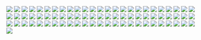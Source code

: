 ![](https://gitlab.com/ntrungcn/536/-/raw/master/02.jpg)
![](https://gitlab.com/ntrungcn/536/-/raw/master/03.jpg)
![](https://gitlab.com/ntrungcn/536/-/raw/master/04.jpg)
![](https://gitlab.com/ntrungcn/536/-/raw/master/05.jpg)
![](https://gitlab.com/ntrungcn/536/-/raw/master/06.jpg)
![](https://gitlab.com/ntrungcn/536/-/raw/master/07.jpg)
![](https://gitlab.com/ntrungcn/536/-/raw/master/08.jpg)
![](https://gitlab.com/ntrungcn/536/-/raw/master/09.jpg)
![](https://gitlab.com/ntrungcn/536/-/raw/master/10.jpg)
![](https://gitlab.com/ntrungcn/536/-/raw/master/11.jpg)
![](https://gitlab.com/ntrungcn/536/-/raw/master/12.jpg)
![](https://gitlab.com/ntrungcn/536/-/raw/master/13.jpg)
![](https://gitlab.com/ntrungcn/536/-/raw/master/14.jpg)
![](https://gitlab.com/ntrungcn/536/-/raw/master/15.jpg)
![](https://gitlab.com/ntrungcn/536/-/raw/master/16.jpg)
![](https://gitlab.com/ntrungcn/536/-/raw/master/17.jpg)
![](https://gitlab.com/ntrungcn/536/-/raw/master/18.jpg)
![](https://gitlab.com/ntrungcn/536/-/raw/master/19.jpg)
![](https://gitlab.com/ntrungcn/536/-/raw/master/20.jpg)
![](https://gitlab.com/ntrungcn/536/-/raw/master/21.jpg)
![](https://gitlab.com/ntrungcn/536/-/raw/master/22.jpg)
![](https://gitlab.com/ntrungcn/536/-/raw/master/23.jpg)
![](https://gitlab.com/ntrungcn/536/-/raw/master/24.jpg)
![](https://gitlab.com/ntrungcn/536/-/raw/master/25.jpg)
![](https://gitlab.com/ntrungcn/536/-/raw/master/26.jpg)
![](https://gitlab.com/ntrungcn/536/-/raw/master/27.jpg)
![](https://gitlab.com/ntrungcn/536/-/raw/master/28.jpg)
![](https://gitlab.com/ntrungcn/536/-/raw/master/29.jpg)
![](https://gitlab.com/ntrungcn/536/-/raw/master/30.jpg)
![](https://gitlab.com/ntrungcn/536/-/raw/master/31.jpg)
![](https://gitlab.com/ntrungcn/536/-/raw/master/32.jpg)
![](https://gitlab.com/ntrungcn/536/-/raw/master/33.jpg)
![](https://gitlab.com/ntrungcn/536/-/raw/master/34.jpg)
![](https://gitlab.com/ntrungcn/536/-/raw/master/35.jpg)
![](https://gitlab.com/ntrungcn/536/-/raw/master/36.jpg)
![](https://gitlab.com/ntrungcn/536/-/raw/master/37.jpg)
![](https://gitlab.com/ntrungcn/536/-/raw/master/38.jpg)
![](https://gitlab.com/ntrungcn/536/-/raw/master/39.jpg)
![](https://gitlab.com/ntrungcn/536/-/raw/master/40.jpg)
![](https://gitlab.com/ntrungcn/536/-/raw/master/41.jpg)
![](https://gitlab.com/ntrungcn/536/-/raw/master/42.jpg)
![](https://gitlab.com/ntrungcn/536/-/raw/master/43.jpg)
![](https://gitlab.com/ntrungcn/536/-/raw/master/44.jpg)
![](https://gitlab.com/ntrungcn/536/-/raw/master/45.jpg)
![](https://gitlab.com/ntrungcn/536/-/raw/master/46.jpg)
![](https://gitlab.com/ntrungcn/536/-/raw/master/47.jpg)
![](https://gitlab.com/ntrungcn/536/-/raw/master/48.jpg)
![](https://gitlab.com/ntrungcn/536/-/raw/master/49.jpg)
![](https://gitlab.com/ntrungcn/536/-/raw/master/50.jpg)
![](https://gitlab.com/ntrungcn/536/-/raw/master/51.jpg)
![](https://gitlab.com/ntrungcn/536/-/raw/master/52.jpg)
![](https://gitlab.com/ntrungcn/536/-/raw/master/53.jpg)
![](https://gitlab.com/ntrungcn/536/-/raw/master/54.jpg)
![](https://gitlab.com/ntrungcn/536/-/raw/master/55.jpg)
![](https://gitlab.com/ntrungcn/536/-/raw/master/56.jpg)
![](https://gitlab.com/ntrungcn/536/-/raw/master/57.jpg)
![](https://gitlab.com/ntrungcn/536/-/raw/master/58.jpg)
![](https://gitlab.com/ntrungcn/536/-/raw/master/59.jpg)
![](https://gitlab.com/ntrungcn/536/-/raw/master/60.jpg)
![](https://gitlab.com/ntrungcn/536/-/raw/master/61.jpg)
![](https://gitlab.com/ntrungcn/536/-/raw/master/62.jpg)
![](https://gitlab.com/ntrungcn/536/-/raw/master/63.jpg)
![](https://gitlab.com/ntrungcn/536/-/raw/master/64.jpg)
![](https://gitlab.com/ntrungcn/536/-/raw/master/65.jpg)
![](https://gitlab.com/ntrungcn/536/-/raw/master/66.jpg)
![](https://gitlab.com/ntrungcn/536/-/raw/master/67.jpg)
![](https://gitlab.com/ntrungcn/536/-/raw/master/68.jpg)
![](https://gitlab.com/ntrungcn/536/-/raw/master/69.jpg)
![](https://gitlab.com/ntrungcn/536/-/raw/master/70.jpg)
![](https://gitlab.com/ntrungcn/536/-/raw/master/71.jpg)
![](https://gitlab.com/ntrungcn/536/-/raw/master/72.jpg)
![](https://gitlab.com/ntrungcn/536/-/raw/master/73.jpg)
![](https://gitlab.com/ntrungcn/536/-/raw/master/74.jpg)
![](https://gitlab.com/ntrungcn/536/-/raw/master/75.jpg)
![](https://gitlab.com/ntrungcn/536/-/raw/master/76.jpg)
![](https://gitlab.com/ntrungcn/536/-/raw/master/01.jpg)
